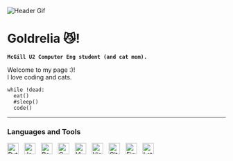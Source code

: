 ![Header Gif](https://user-images.githubusercontent.com/130424875/236572654-63dcb3ee-4dc3-4eeb-9f9e-74fead5e7b12.gif)
# Goldrelia :smirk_cat:!

**`McGill U2 Computer Eng student (and cat mom).`**

Welcome to my page :)! <br />
I love coding and cats.

```
while !dead:
  eat()
  #sleep()
  code()
```


---

### Languages and Tools

<img align="left" alt="Python" width="26px" src="https://cdn.jsdelivr.net/gh/devicons/devicon/icons/python/python-original.svg" style="padding-right:10px;"/>
<img align="left" alt="Java" width="26px" src="https://cdn.jsdelivr.net/gh/devicons/devicon/icons/java/java-original.svg" style="padding-right:10px;"/>
<img align="left" alt="Bash" width="26px" src="https://cdn.jsdelivr.net/gh/devicons/devicon/icons/bash/bash-original.svg" style="padding-right:10px;"/>
<img align="left" alt="C" width="26px" src="https://cdn.jsdelivr.net/gh/devicons/devicon/icons/c/c-original.svg" style="padding-right:10px;"/>
<img align="left" alt="Vim" width="26px" src="https://cdn.jsdelivr.net/gh/devicons/devicon/icons/vim/vim-original.svg" style="padding-right:10px;" />
<img align="left" alt="Visual Studio Code" width="26px" src="https://cdn.jsdelivr.net/gh/devicons/devicon/icons/vscode/vscode-original.svg" style="padding-right:10px;" />
<img align="left" alt="Git" width="26px" src="https://cdn.jsdelivr.net/gh/devicons/devicon/icons/git/git-original.svg" style="padding-right:10px;"/>
<img align="left" alt="Figma" width="26px" src="https://cdn.jsdelivr.net/gh/devicons/devicon/icons/figma/figma-original.svg" / style="padding-right:10px;"/>
<img align="left" alt="Latex" width="26px" src="https://cdn.jsdelivr.net/gh/devicons/devicon/icons/latex/latex-original.svg" / style="padding-right:10px;"/>

